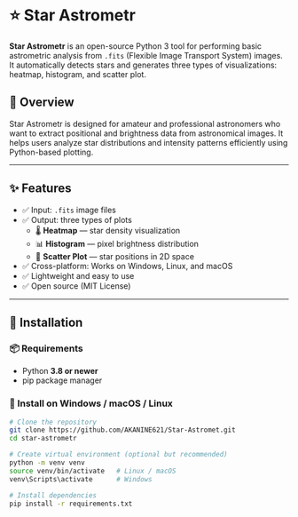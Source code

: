 # ⭐ Star Astrometr

**Star Astrometr** is an open-source Python 3 tool for performing basic astrometric analysis from `.fits` (Flexible Image Transport System) images. It automatically detects stars and generates three types of visualizations: heatmap, histogram, and scatter plot.

## 📌 Overview

Star Astrometr is designed for amateur and professional astronomers who want to extract positional and brightness data from astronomical images. It helps users analyze star distributions and intensity patterns efficiently using Python-based plotting.

---

## ✨ Features

- ✅ Input: `.fits` image files
- ✅ Output: three types of plots
  - 🌡️ **Heatmap** — star density visualization
  - 📊 **Histogram** — pixel brightness distribution
  - 🌌 **Scatter Plot** — star positions in 2D space
- ✅ Cross-platform: Works on Windows, Linux, and macOS
- ✅ Lightweight and easy to use
- ✅ Open source (MIT License)

---

## 🧰 Installation

### 📦 Requirements

- Python **3.8 or newer**
- pip package manager

### 🔧 Install on Windows / macOS / Linux

```bash
# Clone the repository
git clone https://github.com/AKANINE621/Star-Astromet.git
cd star-astrometr

# Create virtual environment (optional but recommended)
python -m venv venv
source venv/bin/activate   # Linux / macOS
venv\Scripts\activate      # Windows

# Install dependencies
pip install -r requirements.txt
